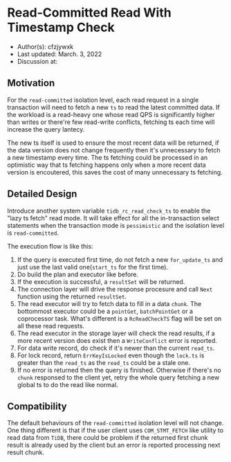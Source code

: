 # Read-Committed Read With Timestamp Check

- Author(s): cfzjywxk
- Last updated: March. 3, 2022
- Discussion at:

## Motivation

For the `read-committed` isolation level, each read request in a single transaction will need to fetch a new `ts` to read the latest committed data.
If the workload is a read-heavy one whose read QPS is significantly higher than writes or there're few read-write conflicts, fetching ts each time will increase the query lantecy.

The new ts itself is used to ensure the most recent data will be returned, if the data version does not change frequently then it's unnecessary to fetch a new timestamp every time.
The ts fetching could be processed in an optimistic way that ts fetching happens only when a more recent data version is encoutered, this saves the cost of many unnecessary ts fetching.

## Detailed Design

Introduce another system variable `tidb_rc_read_check_ts` to enable the "lazy ts fetch" read mode. It will take effect for all the in-transaction select statements when the transaction mode is `pessimistic` and the isolation level is `read-committed`.

The execution flow is like this:

1. If the query is executed first time, do not fetch a new `for_update_ts` and just use the last valid one(`start_ts` for the first time).
2. Do build the plan and executor like before.
3. If the execution is successful, a `resultSet` will be returned.
4. The connection layer will drive the response procesure and call `Next` function using the returned `resultSet`.
5. The read executor will try to fetch data to fill in a data `chunk`. The bottommost executor could be a `pointGet`, `batchPointGet` or a coprocessor task. What's different is a `RcReadCheckTS` flag will be set on all these read requests.
6. The read executor in the storage layer will check the read results, if a more recent version does exist then a `WriteConflict` error is reported.
7. For data write record, do check if it's newer than the current `read_ts`.
8. For lock record, return `ErrKeyIsLocked` even though the `lock.ts` is greater than the `read_ts` as the `read_ts` could be a stale one.
9. If no error is returned then the query is finished. Otherwise if there's no `chunk` responsed to the client yet, retry the whole query fetching a new global ts to do the read like normal.


## Compatibility

The default behaviours of the `read-committed` isolation level will not change. One thing different is that if the user client uses `COM_STMT_FETCH` like utility to read data from `TiDB`,
there could be problem if the returned first chunk result is already used by the client but an error is reported processing next result chunk.
